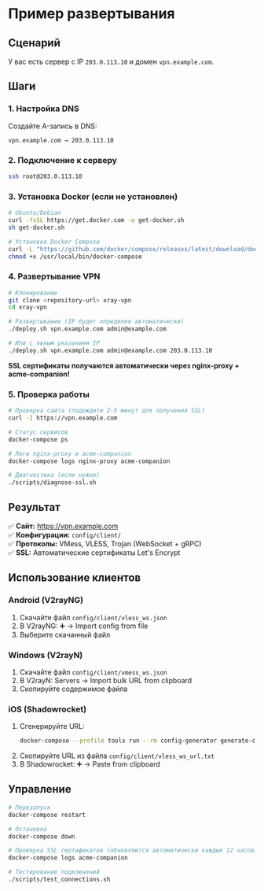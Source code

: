 # Пример развертывания

## Сценарий
У вас есть сервер с IP `203.0.113.10` и домен `vpn.example.com`.

## Шаги

### 1. Настройка DNS
Создайте A-запись в DNS:
```
vpn.example.com → 203.0.113.10
```

### 2. Подключение к серверу
```bash
ssh root@203.0.113.10
```

### 3. Установка Docker (если не установлен)
```bash
# Ubuntu/Debian
curl -fsSL https://get.docker.com -o get-docker.sh
sh get-docker.sh

# Установка Docker Compose
curl -L "https://github.com/docker/compose/releases/latest/download/docker-compose-$(uname -s)-$(uname -m)" -o /usr/local/bin/docker-compose
chmod +x /usr/local/bin/docker-compose
```

### 4. Развертывание VPN
```bash
# Клонирование
git clone <repository-url> xray-vpn
cd xray-vpn

# Развертывание (IP будет определен автоматически)
./deploy.sh vpn.example.com admin@example.com

# Или с явным указанием IP
./deploy.sh vpn.example.com admin@example.com 203.0.113.10
```

**SSL сертификаты получаются автоматически через nginx-proxy + acme-companion!**

### 5. Проверка работы
```bash
# Проверка сайта (подождите 2-5 минут для получения SSL)
curl -I https://vpn.example.com

# Статус сервисов
docker-compose ps

# Логи nginx-proxy и acme-companion
docker-compose logs nginx-proxy acme-companion

# Диагностика (если нужно)
./scripts/diagnose-ssl.sh
```

## Результат

✅ **Сайт:** https://vpn.example.com  
✅ **Конфигурации:** `config/client/`  
✅ **Протоколы:** VMess, VLESS, Trojan (WebSocket + gRPC)  
✅ **SSL:** Автоматические сертификаты Let's Encrypt

## Использование клиентов

### Android (V2rayNG)
1. Скачайте файл `config/client/vless_ws.json`
2. В V2rayNG: ➕ → Import config from file
3. Выберите скачанный файл

### Windows (V2rayN)
1. Скачайте файл `config/client/vmess_ws.json`
2. В V2rayN: Servers → Import bulk URL from clipboard
3. Скопируйте содержимое файла

### iOS (Shadowrocket)
1. Сгенерируйте URL:
   ```bash
   docker-compose --profile tools run --rm config-generator generate-client vless ws -u
   ```
2. Скопируйте URL из файла `config/client/vless_ws_url.txt`
3. В Shadowrocket: ➕ → Paste from clipboard

## Управление

```bash
# Перезапуск
docker-compose restart

# Остановка
docker-compose down

# Проверка SSL сертификатов (обновляются автоматически каждые 12 часов)
docker-compose logs acme-companion

# Тестирование подключений
./scripts/test_connections.sh
``` 